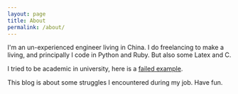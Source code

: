 ```yaml
---
layout: page
title: About
permalink: /about/
---
```


I'm an un-experienced engineer living in China. I do freelancing to make a living, and principally I code in Python and Ruby. But also some Latex and C.

I tried to be academic in university, here is a [failed example](https://github.com/KHN190/torch-rnn).

This blog is about some struggles I encountered during my job. Have fun.